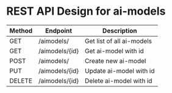 # REST API Design for ai-models

| Method | Endpoint | Description |
| ------ | -------- | --------------- |
| GET    | /aimodels/    | Get list of all ai-models    |
| GET    | /aimodels/{id}    | Get ai-model with id    |
| POST    | /aimodels/    | Create new ai-model    |
| PUT    | /aimodels/{id}    | Update ai-model with id   |
| DELETE    | /aimodels/{id}    | Delete ai-model with id   |

